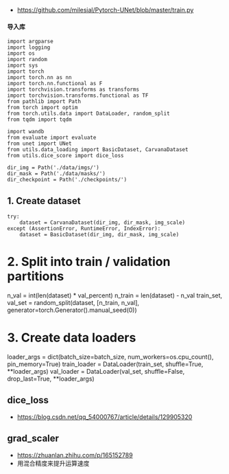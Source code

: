 - https://github.com/milesial/Pytorch-UNet/blob/master/train.py
#### 导入库
```
import argparse
import logging
import os
import random
import sys
import torch
import torch.nn as nn
import torch.nn.functional as F
import torchvision.transforms as transforms
import torchvision.transforms.functional as TF
from pathlib import Path
from torch import optim
from torch.utils.data import DataLoader, random_split
from tqdm import tqdm

import wandb
from evaluate import evaluate
from unet import UNet
from utils.data_loading import BasicDataset, CarvanaDataset
from utils.dice_score import dice_loss

dir_img = Path('./data/imgs/')
dir_mask = Path('./data/masks/')
dir_checkpoint = Path('./checkpoints/')
```

## 1. Create dataset

```
try:
    dataset = CarvanaDataset(dir_img, dir_mask, img_scale)
except (AssertionError, RuntimeError, IndexError):
    dataset = BasicDataset(dir_img, dir_mask, img_scale)
```

# 2. Split into train / validation partitions
n_val = int(len(dataset) * val_percent)
n_train = len(dataset) - n_val
train_set, val_set = random_split(dataset, [n_train, n_val], generator=torch.Generator().manual_seed(0))

# 3. Create data loaders
loader_args = dict(batch_size=batch_size, num_workers=os.cpu_count(), pin_memory=True)
train_loader = DataLoader(train_set, shuffle=True, **loader_args)
val_loader = DataLoader(val_set, shuffle=False, drop_last=True, **loader_args)



























## dice_loss
- https://blog.csdn.net/qq_54000767/article/details/129905320

##  grad_scaler 
- https://zhuanlan.zhihu.com/p/165152789
- 用混合精度来提升运算速度
